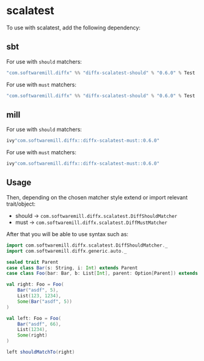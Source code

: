 # scalatest

To use with scalatest, add the following dependency:

## sbt

For use with `should` matchers:
```scala
"com.softwaremill.diffx" %% "diffx-scalatest-should" % "0.6.0" % Test
```

For use with `must` matchers:
```scala
"com.softwaremill.diffx" %% "diffx-scalatest-should" % "0.6.0" % Test
```

## mill

For use with `should` matchers:
```scala
ivy"com.softwaremill.diffx::diffx-scalatest-must::0.6.0"
```

For use with `must` matchers:
```scala
ivy"com.softwaremill.diffx::diffx-scalatest-must::0.6.0"
```

## Usage

Then, depending on the chosen matcher style extend or import relevant trait/object:
- should -> `com.softwaremill.diffx.scalatest.DiffShouldMatcher`
- must -> `com.softwaremill.diffx.scalatest.DiffMustMatcher`

After that you will be able to use syntax such as:

```scala
import com.softwaremill.diffx.scalatest.DiffShouldMatcher._
import com.softwaremill.diffx.generic.auto._

sealed trait Parent
case class Bar(s: String, i: Int) extends Parent
case class Foo(bar: Bar, b: List[Int], parent: Option[Parent]) extends Parent

val right: Foo = Foo(
    Bar("asdf", 5),
    List(123, 1234),
    Some(Bar("asdf", 5))
)

val left: Foo = Foo(
    Bar("asdf", 66),
    List(1234),
    Some(right)
)

left shouldMatchTo(right)
```
